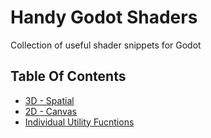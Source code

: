 # Handy Godot Shaders
Collection of useful shader snippets for Godot

## Table Of Contents

- [3D - Spatial](sections/3d-spatial/3d-spatial.md)
- [2D - Canvas]()
- [Individual Utility Fucntions](sections/individual-utility-functions/individual-utility-functions.md)
